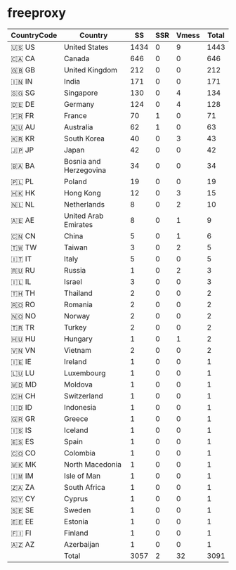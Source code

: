 # freeproxy

|CountryCode|Country|SS|SSR|Vmess|Total|
|  ----  | ----  |  ----  | ----  |  ----  | ----  |
|🇺🇸 US|United States|1434|0|9|1443|
|🇨🇦 CA|Canada|646|0|0|646|
|🇬🇧 GB|United Kingdom|212|0|0|212|
|🇮🇳 IN|India|171|0|0|171|
|🇸🇬 SG|Singapore|130|0|4|134|
|🇩🇪 DE|Germany|124|0|4|128|
|🇫🇷 FR|France|70|1|0|71|
|🇦🇺 AU|Australia|62|1|0|63|
|🇰🇷 KR|South Korea|40|0|3|43|
|🇯🇵 JP|Japan|42|0|0|42|
|🇧🇦 BA|Bosnia and Herzegovina|34|0|0|34|
|🇵🇱 PL|Poland|19|0|0|19|
|🇭🇰 HK|Hong Kong|12|0|3|15|
|🇳🇱 NL|Netherlands|8|0|2|10|
|🇦🇪 AE|United Arab Emirates|8|0|1|9|
|🇨🇳 CN|China|5|0|1|6|
|🇹🇼 TW|Taiwan|3|0|2|5|
|🇮🇹 IT|Italy|5|0|0|5|
|🇷🇺 RU|Russia|1|0|2|3|
|🇮🇱 IL|Israel|3|0|0|3|
|🇹🇭 TH|Thailand|2|0|0|2|
|🇷🇴 RO|Romania|2|0|0|2|
|🇳🇴 NO|Norway|2|0|0|2|
|🇹🇷 TR|Turkey|2|0|0|2|
|🇭🇺 HU|Hungary|1|0|1|2|
|🇻🇳 VN|Vietnam|2|0|0|2|
|🇮🇪 IE|Ireland|1|0|0|1|
|🇱🇺 LU|Luxembourg|1|0|0|1|
|🇲🇩 MD|Moldova|1|0|0|1|
|🇨🇭 CH|Switzerland|1|0|0|1|
|🇮🇩 ID|Indonesia|1|0|0|1|
|🇬🇷 GR|Greece|1|0|0|1|
|🇮🇸 IS|Iceland|1|0|0|1|
|🇪🇸 ES|Spain|1|0|0|1|
|🇨🇴 CO|Colombia|1|0|0|1|
|🇲🇰 MK|North Macedonia|1|0|0|1|
|🇮🇲 IM|Isle of Man|1|0|0|1|
|🇿🇦 ZA|South Africa|1|0|0|1|
|🇨🇾 CY|Cyprus|1|0|0|1|
|🇸🇪 SE|Sweden|1|0|0|1|
|🇪🇪 EE|Estonia|1|0|0|1|
|🇫🇮 FI|Finland|1|0|0|1|
|🇦🇿 AZ|Azerbaijan|1|0|0|1|
||Total|3057|2|32|3091|
